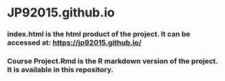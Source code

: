 # JP92015.github.io

### index.html is the html product of the project. It can be accessed at: https://jp92015.github.io/

### Course Project.Rmd is the R markdown version of the project. It is available in this repository.
